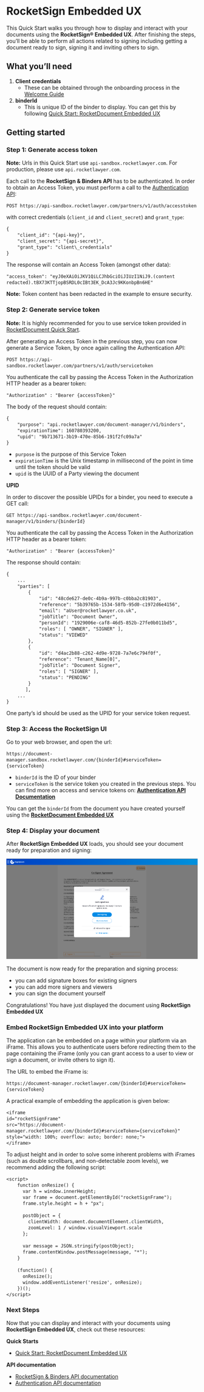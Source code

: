 RocketSign Embedded UX
======================

This Quick Start walks you through how to display and interact with your documents using the **RocketSign® Embedded UX**. After finishing the steps, you’ll be able to perform all actions related to signing including getting a document ready to sign, signing it and inviting others to sign.



What you’ll need
----------------

1.  **Client credentials**
    *   These can be obtained through the onboarding process in the [Welcome Guide](welcome-guide.md)
2.  **binderId**
    *   This is unique ID of the binder to display. You can get this by following [Quick Start: RocketDocument Embedded UX](quick-start-rocketdoc-embedux.md)



Getting started
---------------

### Step 1: Generate access token

**Note:** Urls in this Quick Start use `api-sandbox.rocketlawyer.com`. For production, please use `api.rocketlawyer.com`.

Each call to the **RocketSign & Binders API** has to be authenticated. In order to obtain an Access Token, you must perform a call to the [Authentication API](../openapi/authentication.page.yaml):

    POST https://api-sandbox.rocketlawyer.com/partners/v1/auth/accesstoken

with correct credentials (`client_id` and `client_secret`) and `grant_type`:

    {
        "client_id": "{api-key}",
        "client_secret": "{api-secret}",
        "grant_type": "client\_credentials"
    }
The response will contain an Access Token (amongst other data):

    "access_token": "eyJ0eXAiOiJKV1QiLCJhbGciOiJIUzI1NiJ9.(content redacted).tBX73KTTjopBSRDL0cIBt3EK_DcA3Jc9KKonbpBn6HE"

**Note:** Token content has been redacted in the example to ensure security.

### Step 2: Generate service token

**Note:** It is highly recommended for you to use service token provided in [RocketDocument Quick Start](quick-start-rocketdoc-embedux.md).

After generating an Access Token in the previous step, you can now generate a Service Token, by once again calling the Authentication API:

    POST https://api-sandbox.rocketlawyer.com/partners/v1/auth/servicetoken

You authenticate the call by passing the Access Token in the Authorization HTTP header as a bearer token:

    "Authorization" : "Bearer {accessToken}"

The body of the request should contain:

    {
        "purpose": "api.rocketlawyer.com/document-manager/v1/binders",
        "expirationTime": 160780393200,
        "upid": "9b713671-3b19-470e-85b6-191f2fc09a7a"
    }

*   `purpose` is the purpose of this Service Token
*   `expirationTime` is the Unix timestamp in millisecond of the point in time until the token should be valid
*   `upid` is the UUID of a Party viewing the document

**UPID**

In order to discover the possible UPIDs for a binder, you need to execute a GET call:

    GET https://api-sandbox.rocketlawyer.com/document-manager/v1/binders/{binderId}

You authenticate the call by passing the Access Token in the Authorization HTTP header as a bearer token:

    "Authorization" : "Bearer {accessToken}"

The response should contain:

    {
        ...
        "parties": [
            {
                "id": "48cde627-de0c-4b9a-997b-c0bba2c81903",
                "reference": "5b39765b-1534-58fb-95d0-c1972d6e4156",
                "email": "aUser@rocketlawyer.co.uk",
                "jobTitle": "Document Owner",
                "personId": "1929006e-caf8-46d5-852b-27fe0b011bd5",
                "roles": [ "OWNER", "SIGNER" ],
                "status": "VIEWED"
            },
            {
                "id": "d4ac2b88-c262-4d9e-9728-7a7e6c794f0f",
                "reference": "Tenant_Name[0]",
                "jobTitle": "Document Signer",
                "roles": [ "SIGNER" ],
                "status": "PENDING"
            }
           ],
        ...
    }

One party’s id should be used as the UPID for your service token request.


### Step 3: Access the RocketSign UI

Go to your web browser, and open the url:

    https://document-manager.sandbox.rocketlawyer.com/{binderId}#serviceToken={serviceToken}

*   `binderId` is the ID of your binder
*   `serviceToken` is the service token you created in the previous steps. You can find more on access and service tokens on: [**Authentication API Documentation**](../openapi/authentication.page.yaml)

You can get the `binderId` from the document you have created yourself using the [**RocketDocument Embedded UX**](quick-start-rocketdoc-embedux.md)


### Step 4: Display your document

After **RocketSign Embedded UX** loads, you should see your document ready for preparation and signing:

![RocketSign Embedded UX](images/ff358296-6dde-4630-9b66-bbe1f1ff9cf7.png)

The document is now ready for the preparation and signing process:

*   you can add signature boxes for existing signers
*   you can add more signers and viewers
*   you can sign the document yourself

Congratulations! You have just displayed the document using **RocketSign Embedded UX**



### Embed RocketSign Embedded UX into your platform

The application can be embedded on a page within your platform via an iFrame. This allows you to authenticate users before redirecting them to the page containing the iFrame (only you can grant access to a user to view or sign a document, or invite others to sign it).

The URL to embed the iFrame is:

    https://document-manager.rocketlawyer.com/{binderId}#serviceToken={serviceToken}

A practical example of embedding the application is given below:

    <iframe
    id="rocketSignFrame"
    src="https://document-manager.rocketlawyer.com/{binderId}#serviceToken={serviceToken}"
    style="width: 100%; overflow: auto; border: none;">
    </iframe>

To adjust height and in order to solve some inherent problems with iFrames (such as double scrollbars, and non-detectable zoom levels), we recommend adding the following script:

    <script>
        function onResize() {
          var h = window.innerHeight;
          var frame = document.getElementById("rocketSignFrame");
          frame.style.height = h + "px";

          postObject = {
            clientWidth: document.documentElement.clientWidth,
            zoomLevel: 1 / window.visualViewport.scale
          };

          var message = JSON.stringify(postObject);
          frame.contentWindow.postMessage(message, "*");
        }

        (function() {
          onResize();
          window.addEventListener('resize', onResize);
        })();
    </script>

### Next Steps

Now that you can display and interact with your documents using **RocketSign Embedded UX**, check out these resources:

**Quick Starts**

*   [Quick Start: RocketDocument Embedded UX](quick-start-rocketdoc-embedux.md)

**API documentation**

*   [RocketSign & Binders API documentation](../openapi/sign.page.yaml)
*   [Authentication API documentation](../openapi/authentication.page.yaml)
